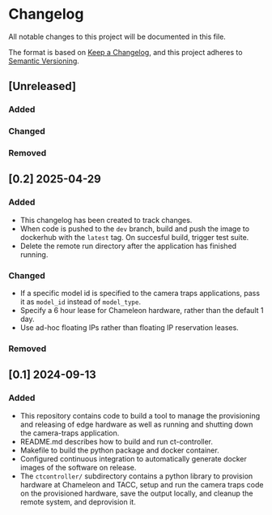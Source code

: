 # Changelog

All notable changes to this project will be documented in this file.

The format is based on [Keep a Changelog](https://keepachangelog.com/en/1.1.0/),
and this project adheres to [Semantic Versioning](https://semver.org/spec/v2.0.0.html).

## [Unreleased]

### Added

### Changed

### Removed

## [0.2] 2025-04-29

### Added
- This changelog has been created to track changes.
- When code is pushed to the `dev` branch, build and push the image to
  dockerhub with the `latest` tag. On succesful build, trigger test suite.
- Delete the remote run directory after the application has finished running.

### Changed
- If a specific model id is specified to the camera traps applications, pass it
  as `model_id` instead of `model_type`.
- Specify a 6 hour lease for Chameleon hardware, rather than the default 1 day.
- Use ad-hoc floating IPs rather than floating IP reservation leases.

### Removed

## [0.1] 2024-09-13

### Added
- This repository contains code to build a tool to manage the provisioning and
  releasing of edge hardware as well as running and shutting down the
  camera-traps application.
- README.md describes how to build and run ct-controller.
- Makefile to build the python package and docker container.
- Configured continuous integration to automatically generate docker images of
  the software on release.
- The `ctcontroller/` subdirectory contains a python library to provision
  hardware at Chameleon and TACC, setup and run the camera traps code on the
  provisioned hardware, save the output locally, and cleanup the remote system,
  and deprovision it.

